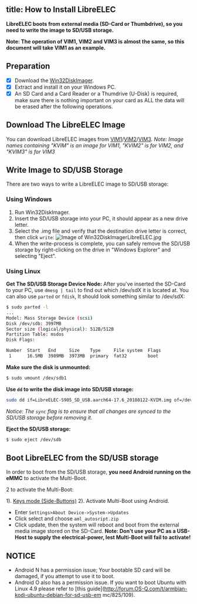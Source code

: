 title: How to Install LibreELEC
---

**LibreELEC boots from external media (SD-Card or Thumbdrive), so you need to write the image to SD/USB storage.**

**Note: The operation of VIM1, VIM2 and VIM3 is almost the same, so this document will take VIM1 as an example.**

## Preparation
- [x] Download the [Win32DiskImager](https://sourceforge.net/projects/win32diskimager/).
- [x] Extract and install it on your Windows PC.
- [x] An SD Card and a Card Reader or a Thumdrive (U-Disk) is required, make sure there is nothing important on your card as ALL the data will be erased after the following operations.

## Download The LibreELEC Image
You can download LibreELEC images from [VIM1](/vim1/FirmwareThirdparty.html#LibreELEC)/[VIM2](https://docs.OS-Q.com/vim2/FirmwareThirdparty.html#LibreELEC)/[VIM3](https://docs.OS-Q.com/vim3/FirmwareThirdparty.html#LibreELEC).
*Note: Image names containing "KVIM" is an image for VIM1, "KVIM2" is for VIM2, and "KVIM3" is for VIM3*

## Write Image to SD/USB Storage
There are two ways to write a LibreELEC image to SD/USB storage:

### Using Windows
1. Run Win32DiskImager.
2. Insert the SD/USB storage into your PC, it should appear as a new drive letter.
3. Select the .img file and verify that the destination drive letter is correct, then click `write`:
![Image of Win32DiskImagerLibreELEC.jpg](/images/vim1/Win32DiskImagerLibreELEC.jpg)
4. When the write-process is complete, you can safely remove the SD/USB storage by right-clicking on the drive in "Windows Explorer" and selecting "Eject".

### Using Linux
**Get The SD/USB Storage Device Node:**
After you've inserted the SD-Card to your PC, use `dmesg | tail` to find out which /dev/sdX it is located at. 
You can also use `parted` or `fdisk`, It should look something similar to /dev/sdX:
```sh
$ sudo parted -l
...
Model: Mass Storage Device (scsi)
Disk /dev/sdb: 3997MB
Sector size (logical/physical): 512B/512B
Partition Table: msdos
Disk Flags: 

Number  Start   End     Size    Type     File system  Flags
 1      16.5MB  3989MB  3973MB  primary  fat32        boot
```
**Make sure the disk is unmounted:**
```sh
$ sudo umount /dev/sdb1
```

**Use `dd` to write the disk image into SD/USB storage:**
```sh
sudo dd if=LibreELEC-S905_SD_USB.aarch64-17.6_20180122-KVIM.img of=/dev/sdb bs=4M && sync
```
*Notice: The `sync` flag is to ensure that all changes are synced to the SD/USB storage before removing it.*


**Eject the SD/USB storage:**
```sh
$ sudo eject /dev/sdb
```

## Boot LibreELEC from the SD/USB storage
In order to boot from the SD/USB storage, **you need Android running on the eMMC** to activate the Multi-Boot.

2 to activate the Multi-Boot:

1). [Keys mode (Side-Buttons)](/vim1/HowtoBootIntoUpgradeMode.html#Keys-Mode-U-Boot-is-running)
2). Activate Multi-Boot using Android.
* Enter `Settings>About Device->System->Updates`
* Click select and choose `aml_autosript.zip`
* Click update, then the system will reboot and boot from the external media image stored on the SD-Card.
**Note: Don't use your PC as a USB-Host to supply the electrical-power, lest Multi-Boot will fail to activate!**


## NOTICE
* Android N has a permission issue; Your bootable SD card will be damaged, if you attempt to use it to boot.
* Android O also has a permission issue. If you want to boot Ubuntu with Linux 4.9 please refer to [this guide](http://forum.OS-Q.com/t/armbian-kodi-ubuntu-debian-for-sd-usb-em mc/825/109).


